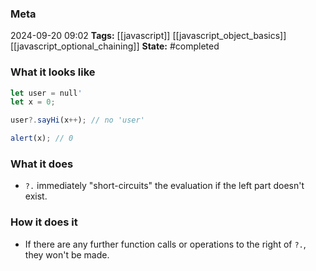 ### Meta
2024-09-20 09:02
**Tags:** [[javascript]] [[javascript_object_basics]] [[javascript_optional_chaining]]
**State:** #completed  

### What it looks like
```JavaScript title:app.js
let user = null'
let x = 0;

user?.sayHi(x++); // no 'user'

alert(x); // 0
```

### What it does
- `?.` immediately "short-circuits" the evaluation if the left part doesn't exist.

### How it does it
- If there are any further function calls or operations to the right of `?.`, they won't be made.

